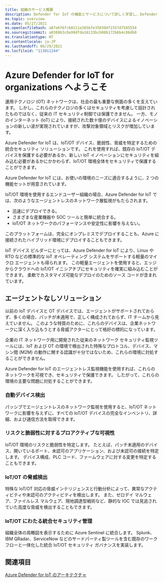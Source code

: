 ```yaml
---
title: 組織のサービス概要
description: Defender for IoT の機能とサービスについて詳しく学習し、Defender for IoT によって包括的な IoT セキュリティがどのように実現されるかを理解します。
ms.topic: overview
ms.date: 05/27/2021
ms.openlocfilehash: a87e6f6fcb8211e385bfe35030df2357d7585554
ms.sourcegitcommit: a038863c0a99dfda16133bcb08b172b6b4c86db8
ms.translationtype: HT
ms.contentlocale: ja-JP
ms.lasthandoff: 06/29/2021
ms.locfileid: "113011244"
---
```

# <a name="welcome-to-azure-defender-for-iot-for-organizations"></a>Azure Defender for IoT for organizations へようこそ

運用テクノロジ (OT) ネットワークは、社会の最も重要な側面の多くを支えています。 しかし、これらのテクノロジの多くはセキュリティを考慮して設計されたものではなく、従来の IT セキュリティ制御では保護できません。 一方、モノのインターネット (IoT) により、接続された数十億のデバイスによるイノベーションの新しい波が実現されていますが、攻撃対象領域とリスクが増加しています。  

Azure Defender for IoT は、IoT/OT デバイス、脆弱性、脅威を特定するための統合セキュリティ ソリューションです。 これを使用すれば、既存の IoT/OT デバイスを保護する必要があるか、新しい IoT イノベーションにセキュリティを組み込む必要があるかにかかわらず、IoT/OT 環境全体をセキュリティで保護することができます。  

Azure Defender for IoT には、お使いの環境のニーズに適合するように、2 つの機能セットが用意されています。

IoT/OT 環境を使用するエンドユーザー組織の場合、Azure Defender for IoT では、次のようなエージェントレスのネットワーク層監視がもたらされます。

- 迅速にデプロイできる。
- さまざまな産業機器や SOC ツールと簡単に統合する。
- IoT/OT ネットワークのパフォーマンスや安定性に影響を与えない。 

このプラットフォームは、完全にオンプレミスでデプロイすることも、Azure に接続されたハイブリッド環境にデプロイすることもできます。  

IoT デバイス ビルダーにとっては、Azure Defender for IoT により、Linux や RTO などの標準的な IoT オペレーティング システムをサポートする軽量のマイクロ エージェントも得られます。 この軽量エージェントを使用すると、エッジからクラウドへの IoT/OT イニシアチブにセキュリティを確実に組み込むことができます。 柔軟でカスタマイズ可能なデプロイのためのソース コードが含まれています。 

## <a name="agentless-solution"></a>エージェントなしソリューション

以前の IoT デバイスと OT デバイスでは、エージェントがサポートされておらず、多くの場合、パッチが未適用で、正しく構成されておらず、IT チームから見えていません。 このような特質のために、これらのデバイスは、企業ネットワークに深く入り込もうとする脅威アクターにとって格好の標的になっています。 

企業の IT ネットワーク用に開発された従来のネットワーク セキュリティ監視ツールには、IoT および OT の環境で検出された特殊なプロトコル、デバイス、マシン間 (M2M) の動作に関する認識が十分ではないため、これらの環境に対処することができません。 

Azure Defender for IoT のエージェントレス監視機能を使用すれば、これらのネットワークを可視でき、セキュリティで保護できます。 したがって、これらの環境の主要な問題に対処することができます。 

### <a name="automatic-device-discovery"></a>自動デバイス検出  

パッシブでエージェントレスのネットワーク監視を使用すると、IoT/OT ネットワークに影響を与えずに、すべての IoT/OT デバイスの完全なインベントリ、詳細、および通信方法を取得できます。  

### <a name="proactive-visibility-into-risk-and-vulnerabilities"></a>リスクと脆弱性に対するプロアクティブな可視性
 
IoT/OT 環境のリスクと脆弱性を特定します。 たとえば、パッチ未適用のデバイス、開いているポート、未認可のアプリケーション、および未認可の接続を特定します。 デバイス構成、PLC コード、ファームウェアに対する変更を特定することもできます。 

### <a name="iotot-threat-detection"></a>IoT/OT の脅威検出  

特殊な IoT/OT 対応の脅威インテリジェンスと行動分析によって、異常なアクティビティや未認可のアクティビティを検出します。 また、ゼロデイ マルウェア、ファイルレス マルウェア、現地調達型戦術など、静的な IOC では見逃されていた高度な脅威を検出することもできます。 

### <a name="unified-security-management-across-iotot"></a>IoT/OT にわたる統合セキュリティ管理

組織全体の鳥瞰図を表示するために Azure Sentinel に統合します。 Splunk、IBM QRadar、ServiceNow などのサードパーティ製ツールを含む既存のワークフローと一体化した統合 IoT/OT セキュリティ ガバナンスを実装します。 

## <a name="see-also"></a>関連項目

[Azure Defender for IoT のアーキテクチャ](architecture.md)